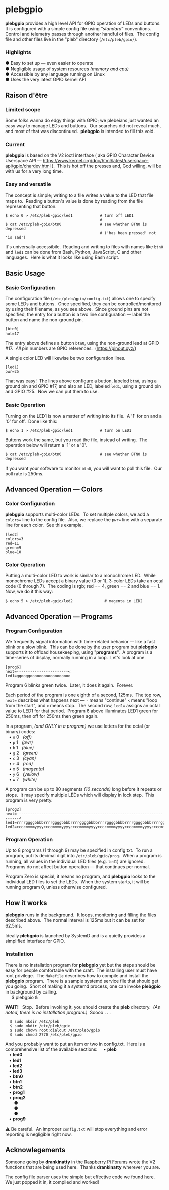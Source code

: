 # plebgpio

**plebgpio** provides a high level API for GPIO operation of LEDs and buttons.&nbsp; 
It is configured with a simple config file using *"standard"* conventions.&nbsp; 
Control and telemetry passes through another handful of files.&nbsp; 
The config file and other files live in the "pleb" directory (`/etc/pleb/gpio/`).&nbsp; 

### Highlights

&#9679; Easy to set up &mdash; even easier to operate&nbsp;  
&#9679; Negligible usage of system resources _(memory and cpu)_&nbsp;  
&#9679; Accessible by any language running on Linux&nbsp;  
&#9679; Uses the very latest GPIO kernel API&nbsp;  

## Raison d'être &nbsp; 

### Limited scope

Some folks wanna do edgy things with GPIO; we plebeians just wanted an easy way to manage LEDs and buttons.&nbsp; 
Our searches did not reveal much, and most of that was discontinued.&nbsp; 
**plebgpio** is intended to fill this void.&nbsp; 

### Current

**plebgpio** is based on the V2 ioctl interface ( aka GPIO Character Device Userspace API &mdash; https://www.kernel.org/doc/html/latest/userspace-api/gpio/chardev.html ).&nbsp; 
This is hot off the presses and, God willing, will be with us for a very long time.&nbsp; 

### Easy and versatile

The concept is simple; writing to a file writes a value to the LED that file maps to.&nbsp; 
Reading a button&apos;s value is done by reading from the file representing that button.&nbsp; 

	$ echo 0 > /etc/pleb-gpio/led1            # turn off LED1
	                                          # 
	$ cat /etc/pleb-gpio/btn0                 # see whether BTN0 is depressed
	                                          # ('has been pressed' not 'is sad')

It&apos;s universally accessibile.&nbsp; 
Reading and writing to files with names like `btn0` and `led1` can be done from Bash, Python, JavaScript, C and other languages.&nbsp; 
Here is what it looks like using Bash script.

## Basic Usage

### Basic Configuration

The configuration file (`/etc/pleb/gpio/config.txt`) allows one to specify some LEDs and buttons.&nbsp; 
Once specified, they can be controlled/monitored by using their filename, as you see above.&nbsp; 
Since ground pins are not specified, the entry for a button is a two line configuration &mdash; label the button and name the non-ground pin.&nbsp; 

	[btn0]
	hot=17

The entry above defines a button `btn0`, using the non-ground lead at GPIO #17.&nbsp; 
*All* pin numbers are GPIO references.&nbsp; 
(https://pinout.xyz/)&nbsp; 

A single color LED will likewise be two configuration lines.&nbsp; 

	[led1]
	pwr=25

That was easy!&nbsp; 
The lines above configure a button, labeled `btn0`, using a ground pin and GPIO #17, and also an LED, labeled `led1`, using a ground pin and GPIO #25.&nbsp; 
Now we can put them to use.&nbsp; 

### Basic Operation

Turning on the LED1 is now a matter of writing into its file.&nbsp; 
A '1' for on and a '0' for off.&nbsp; 
Done like this:&nbsp; 

	$ echo 1 > /etc/pleb-gpio/led1            # turn on LED1

Buttons work the same, but you read the file, instead of writing.&nbsp; 
The operation below will return a '1' or a '0'.&nbsp; 

	$ cat /etc/pleb-gpio/btn0                 # see whether BTN0 is depressed

If you want your software to monitor `btn0`, you will want to poll this file.&nbsp;
Our poll rate is 250ms.&nbsp; 

## Advanced Operation &mdash; Colors

### Color Configuration

**plebgpio** supports multi-color LEDs.&nbsp; 
To set multiple colors, we add a `colors=` line to the config file.&nbsp;
Also, we replace the `pwr=` line with a separate line for each color.&nbsp; 
See this example.&nbsp; 

	[led2]
	colors=3
	red=11
	green=9
	blue=10

### Color Operation

Putting a multi-color LED to work is similar to a monochrome LED.&nbsp; 
While monochrome LEDs accept a binary value (0 or 1), 3-color LEDs take an octal code (0 through 7).&nbsp; 
The coding is rgb; red == 4, green == 2 and blue == 1.&nbsp;
Now, we do it this way:&nbsp; 

	$ echo 5 > /etc/pleb-gpio/led2              # magenta in LED2

## Advanced Operation &mdash; Programs

### Program Configuration

We frequently signal information with time-related behavior &mdash; like a fast blink or a slow blink.&nbsp; 
This can be done by the user program but **plebgpio** supports it to offload housekeeping, using "**programs**".&nbsp; 
A program is a time-series of display, normally running in a loop.&nbsp; 
Let's look at one.&nbsp; 

	[prog6]
	next=-----------------------<
	led1=ggooggoooooooooooooooooo

Program 6 blinks green twice.&nbsp;
Later, it does it again.&nbsp; 
Forever.&nbsp; 

Each period of the program is one eighth of a second, 125ms.&nbsp; 
The top row, `next=` describes what happens next &mdash; `-` means "continue" `<` means "loop from the start", and `x` means stop.&nbsp; 
The second row, `led1=` assigns an octal value to LED1 for that period.&nbsp; 
Program 6 above illuminates LED1 green for 250ms, then off for 250ms then green again.&nbsp; 

In a program, _(and ONLY in a program)_ we use letters for the octal (or binary) codes:&nbsp;  
&nbsp;&nbsp;&nbsp;&bull;&nbsp;`o` 0&nbsp;&nbsp; _(off)_&nbsp;  
&nbsp;&nbsp;&nbsp;&bull;&nbsp;`p` 1&nbsp;&nbsp; _(pwr)_&nbsp;  
&nbsp;&nbsp;&nbsp;&bull;&nbsp;`b` 1&nbsp;&nbsp; _(blue)_&nbsp;  
&nbsp;&nbsp;&nbsp;&bull;&nbsp;`g` 2&nbsp;&nbsp; _(green)_&nbsp;  
&nbsp;&nbsp;&nbsp;&bull;&nbsp;`c` 3&nbsp;&nbsp; _(cyan)_&nbsp;  
&nbsp;&nbsp;&nbsp;&bull;&nbsp;`r` 4&nbsp;&nbsp; _(red)_&nbsp;  
&nbsp;&nbsp;&nbsp;&bull;&nbsp;`m` 5&nbsp;&nbsp; _(magenta)_&nbsp;  
&nbsp;&nbsp;&nbsp;&bull;&nbsp;`y` 6&nbsp;&nbsp; _(yellow)_&nbsp;  
&nbsp;&nbsp;&nbsp;&bull;&nbsp;`w` 7&nbsp;&nbsp; _(white)_&nbsp;  

A program can be up to 80 segments _(10 seconds)_ long before it repeats or stops.&nbsp; 
It may specify multiple LEDs which will display in lock step.&nbsp; 
This program is very pretty.&nbsp; 

	[prog2]
	next=-----------------------------------------------------------------------<
	led1=rrrrggggbbbbrrrrggggbbbbrrrrggggbbbbrrrrggggbbbbrrrrggggbbbbrrrrggggbbbb
	led2=ccccmmmmyyyyccccmmmmyyyyccccmmmmyyyyccccmmmmyyyyccccmmmmyyyyccccmmmmyyyy 

### Program Operation

Up to 8 programs (1 through 9) may be specified in config.txt.&nbsp; 
To run a program, put its decimal digit into `/etc/pleb/gpio/prog`.&nbsp; 
When a program is running, all values in the individual LED files (e.g. `led1`) are ignored.&nbsp; 
Programs do not affect button operation &mdash; that continues per normal.

Program Zero is special; it means no program, and **plebgpio** looks to the individual LED files to set the LEDs.&nbsp; 
When the system starts, it will be running program 0, unless otherwise configured.&nbsp; 

## How it works

**plebgpio** runs in the background.&nbsp; 
It loops, monitoring and filling the files described above.&nbsp; 
The normal interval is 125ms but it can be set for 62.5ms.&nbsp; 

Ideally **plebgpio** is launched by SystemD and is a quietly provides a simplified interface for GPIO.&nbsp; 

### Installation

There is no installation program for **plebgpio** yet but the steps should be easy for people comfortable with the craft.&nbsp; 
The installing user must have root privilege.&nbsp; 
The `Makefile` describes how to compile and install the **plebgpio** program.&nbsp; 
There is a sample systemd service file that should get you going.&nbsp; 
Short of making it a systemd process, one can invoke **plebgpio** in background by calling.&nbsp;  
&nbsp;&nbsp;&nbsp;&nbsp;&nbsp;$&nbsp;plebgpio &amp;&nbsp; 

**WAIT!**&nbsp;&nbsp; 
Stop.&nbsp; 
Before invoking it, you should create the **pleb** directory.&nbsp; 
_(As noted, there is no installation program.)_&nbsp; 
Soooo . . .&nbsp; 

	  $ sudo mkdir /etc/pleb
	  $ sudo mkdir /etc/pleb/gpio
	  $ sudo chown root:dialout /etc/pleb/gpio
	  $ sudo chmod 2770 /etc/pleb/gpio

And you probably want to put an item or two in config.txt.&nbsp; 
Here is a comprehensive list of the available sections:&nbsp; 
&nbsp;&nbsp;&nbsp;&bull;&nbsp;**pleb** &nbsp;  
&nbsp;&nbsp;&nbsp;&bull;&nbsp;**led0** &nbsp;  
&nbsp;&nbsp;&nbsp;&bull;&nbsp;**led1** &nbsp;  
&nbsp;&nbsp;&nbsp;&bull;&nbsp;**led2** &nbsp;  
&nbsp;&nbsp;&nbsp;&bull;&nbsp;**led3** &nbsp;  
&nbsp;&nbsp;&nbsp;&bull;&nbsp;**btn0** &nbsp;  
&nbsp;&nbsp;&nbsp;&bull;&nbsp;**btn1** &nbsp;  
&nbsp;&nbsp;&nbsp;&bull;&nbsp;**btn2** &nbsp;  
&nbsp;&nbsp;&nbsp;&bull;&nbsp;**prog1** &nbsp;  
&nbsp;&nbsp;&nbsp;&bull;&nbsp;**prog2** &nbsp;   
&nbsp;&nbsp;&nbsp;&nbsp;&nbsp;&nbsp;&nbsp;&#9679;&nbsp;  
&nbsp;&nbsp;&nbsp;&nbsp;&nbsp;&nbsp;&nbsp;&#9679;&nbsp;  
&nbsp;&nbsp;&nbsp;&nbsp;&nbsp;&nbsp;&nbsp;&#9679;&nbsp;  
&nbsp;&nbsp;&nbsp;&bull;&nbsp;**prog9** &nbsp;  

 :warning: Be careful.&nbsp; 
 An improper `config.txt` will stop everything and error reporting is negligible right now.&nbsp; 

## Acknowlegements

Someone going by **drankinatty** in the [Raspberry Pi Forums](https://forums.raspberrypi.com/viewtopic.php?p=2218500) wrote the V2 functions that are being used here.&nbsp; 
Thanks **drankinatty** wherever you are.&nbsp; 

The config file parser uses the simple but effective code we found [here](https://github.com/benhoyt/inih).&nbsp; 
We just popped it in, it compiled and worked!&nbsp; 




